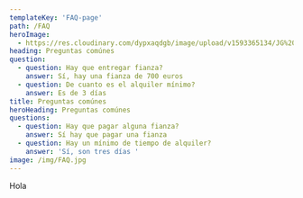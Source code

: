 ```yaml
---
templateKey: 'FAQ-page'
path: /FAQ
heroImage:
  - https://res.cloudinary.com/dypxaqdgb/image/upload/v1593365134/JG%20Camper/Ocean%20test/F0EEEDB0-F5EE-44FA-AB8C-A669A570EE88_h0vipr.jpg
heading: Preguntas comúnes
question:
  - question: Hay que entregar fianza?
    answer: Sí, hay una fianza de 700 euros
  - question: De cuanto es el alquiler mínimo?
    answer: Es de 3 días
title: Preguntas comúnes
heroHeading: Preguntas comúnes
questions:
  - question: Hay que pagar alguna fianza?
    answer: Sí hay que pagar una fianza
  - question: Hay un mínimo de tiempo de alquiler?
    answer: 'Sí, son tres días '
image: /img/FAQ.jpg
---
```


Hola
